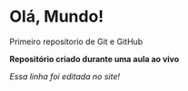 # Olá, Mundo!
Primeiro repositorio de Git e GitHub

**Repositório criado durante uma aula ao vivo**

*Essa linha foi editada no site!*
